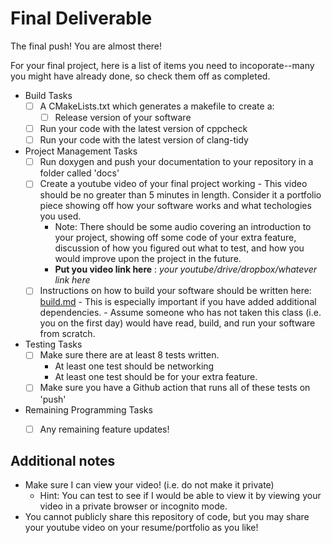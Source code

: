 # Final Deliverable

The final push! You are almost there!

For your final project, here is a list of items you need to incoporate--many you might have already done, so check them off as completed.

- Build Tasks
  - [ ] A CMakeLists.txt which generates a makefile to create a:
    - [ ] Release version of your software
  - [ ] Run your code with the latest version of cppcheck
  - [ ] Run your code with the latest version of clang-tidy
- Project Management Tasks  
  - [ ] Run doxygen and push your documentation to your repository in a folder called 'docs'
  - [ ] Create a youtube video of your final project working
          - This video should be no greater than 5 minutes in length. Consider it a portfolio piece showing off how your software works and what techologies you used. 
	  - Note: There should be some audio covering an introduction to your project, showing off some code of your extra feature, discussion of how you figured out what to test, and how you would improve upon the project in the future.
	  - **Put you video link here** : *your youtube/drive/dropbox/whatever link here*
  - [ ] Instructions on how to build your software should be written here: [build.md](./build.md)
          - This is especially important if you have added additional dependencies.
          - Assume someone who has not taken this class (i.e. you on the first day) would have read, build, and run your software from scratch.
- Testing Tasks
  - [ ] Make sure there are at least 8 tests written.
  	- At least one test should be networking
	- At least one test should be for your extra feature.
  - [ ] Make sure you have a Github action that runs all of these tests on 'push'
- Remaining Programming Tasks
  - [ ] Any remaining feature updates!
  


## Additional notes

- Make sure I can view your video! (i.e. do not make it private)
  - Hint: You can test to see if I would be able to view it by viewing your video in a private browser or incognito mode.
- You cannot publicly share this repository of code, but you may share your youtube video on your resume/portfolio as you like!
